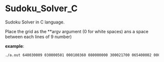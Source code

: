 # Sudoku_Solver_C
Sudoku Solver in C language.


Place the grid as the **argv argument (0 for white spaces) ans a space between each lines of 9 number)

**example**:
```bash
./a.out 640030009 030000501 000100360 080000000 300021700 065400002 000206100 010090873 050000400
```

